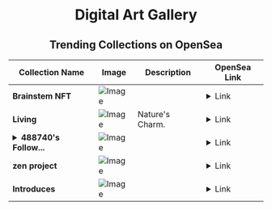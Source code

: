 <div align="center">

# Digital Art Gallery

## Trending Collections on OpenSea

| Collection Name                       | Image                                                                                     | Description                       | OpenSea Link                                                                                          |
|---------------------------------------|-------------------------------------------------------------------------------------------|-----------------------------------|--------------------------------------------------------------------------------------------------------|
| **Brainstem NFT** | ![Image](https://raw.seadn.io/files/fa3a92f88792a46f8e98b1c9e542af64.svg?w=200&auto=format) |  | <details><summary>Link</summary>[Brainstem NFT](https://opensea.io/collection/brainstem-nft-89)</details> |
| **Living** | ![Image](https://i.seadn.io/s/raw/files/2f50fcbc904d1e05135e0401b07a3105.jpg?w=500&auto=format?w=200&auto=format) | Nature's Charm. | <details><summary>Link</summary>[Living](https://opensea.io/collection/living-34)</details> |
| **<details><summary>488740's Follow...</summary>488740's Follower</details>** | ![Image](https://i.seadn.io/s/raw/files/19f9f090920392cc3650cbdf4361755b.png?w=500&auto=format?w=200&auto=format) |  | <details><summary>Link</summary>[488740's Follower](https://opensea.io/collection/488740-s-follower)</details> |
| **zen project** | ![Image](https://i.seadn.io/s/raw/files/97625e7c91db5b21e20b59b02710c6ef.webp?w=500&auto=format?w=200&auto=format) |  | <details><summary>Link</summary>[zen project](https://opensea.io/collection/zen-project-2)</details> |
| **Introduces** | ![Image](https://i.seadn.io/s/raw/files/7fc418d125233811c09102d165d89a31.jpg?w=500&auto=format?w=200&auto=format) |  | <details><summary>Link</summary>[Introduces](https://opensea.io/collection/introduces-8)</details> |

</div>